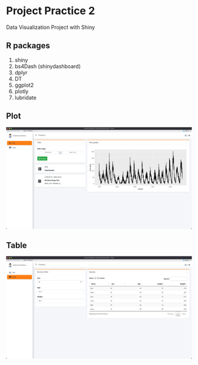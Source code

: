 # Project Practice 2

Data Visualization Project with Shiny

## R packages
1. shiny
2. bs4Dash (shinydashboard)
3. dplyr
4. DT
5. ggplot2
6. plotly
7. lubridate

## Plot
![alt2](./images/plot.png)

## Table
![alt2](./images/table.png)